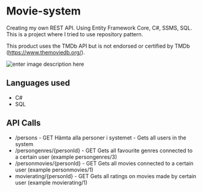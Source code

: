 # Movie-system
Creating my own REST API. Using Entity Framework Core, C#, SSMS, SQL.
This is a project where I tried to use repository pattern.

This product uses the TMDb API but is not endorsed or certified by TMDb (https://www.themoviedb.org/).

![enter image description here](https://www.themoviedb.org/assets/2/v4/logos/v2/blue_long_2-9665a76b1ae401a510ec1e0ca40ddcb3b0cfe45f1d51b77a308fea0845885648.svg)

## Languages used

 - C#
 - SQL
## API Calls
 - /persons - GET Hämta alla personer i systemet - Gets all users in the system
 - /persongenres/{personId} - GET Gets all favourite genres connected to a certain user (example persongenres/3)
 - /personmovies/{personId} - GET Gets all movies connected to a certain user (example personmovies/1)
 - movierating/{personId}  - GET Gets all ratings on movies made by certain user (example movierating/1)
